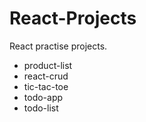 # React-Projects

React practise projects. 

* product-list
* react-crud
* tic-tac-toe
* todo-app
* todo-list

